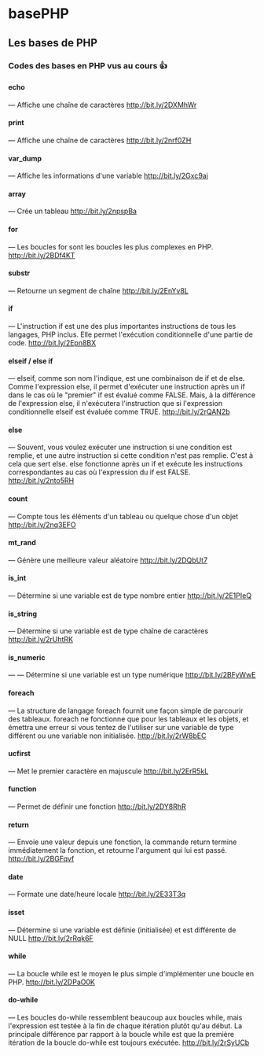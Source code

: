# basePHP
## Les bases de PHP
### Codes des bases en PHP vus au cours :+1:
#### echo
— Affiche une chaîne de caractères
http://bit.ly/2DXMhWr
#### print
— Affiche une chaîne de caractères
http://bit.ly/2nrf0ZH
#### var_dump
— Affiche les informations d'une variable
http://bit.ly/2Gxc9aj
#### array
— Crée un tableau
http://bit.ly/2npspBa
#### for
— Les boucles for sont les boucles les plus complexes en PHP.
http://bit.ly/2BDf4KT
#### substr
— Retourne un segment de chaîne
http://bit.ly/2EnYv8L
#### if
— L'instruction if est une des plus importantes instructions de tous les langages, PHP inclus. Elle permet l'exécution conditionnelle d'une partie de code.
http://bit.ly/2Epn8BX
#### elseif / else if
— elseif, comme son nom l'indique, est une combinaison de if et de else. Comme l'expression else, il permet d'exécuter une instruction après un if dans le cas où le "premier" if est évalué comme FALSE. Mais, à la différence de l'expression else, il n'exécutera l'instruction que si l'expression conditionnelle elseif est évaluée comme TRUE.
http://bit.ly/2rQAN2b
#### else
— Souvent, vous voulez exécuter une instruction si une condition est remplie, et une autre instruction si cette condition n'est pas remplie. C'est à cela que sert else. else fonctionne après un if et exécute les instructions correspondantes au cas où l'expression du if est FALSE.
http://bit.ly/2nto5RH
#### count
— Compte tous les éléments d'un tableau ou quelque chose d'un objet
http://bit.ly/2nq3EFO
#### mt_rand
— Génère une meilleure valeur aléatoire
http://bit.ly/2DQbUt7
#### is_int
— Détermine si une variable est de type nombre entier
http://bit.ly/2E1PIeQ
#### is_string
— Détermine si une variable est de type chaîne de caractères
http://bit.ly/2rUhtRK
#### is_numeric
— — Détermine si une variable est un type numérique
http://bit.ly/2BFyWwE
#### foreach
— La structure de langage foreach fournit une façon simple de parcourir des tableaux. foreach ne fonctionne que pour les tableaux et les objets, et émettra une erreur si vous tentez de l'utiliser sur une variable de type différent ou une variable non initialisée.
http://bit.ly/2rW8bEC
#### ucfirst
— Met le premier caractère en majuscule
http://bit.ly/2ErR5kL
#### function
— Permet de définir une fonction
http://bit.ly/2DY8RhR
#### return
— Envoie une valeur depuis une fonction, la commande return termine immédiatement la fonction, et retourne l'argument qui lui est passé.
http://bit.ly/2BGFqvf
#### date
— Formate une date/heure locale
http://bit.ly/2E33T3q
#### isset
— Détermine si une variable est définie (initialisée) et est différente de NULL
http://bit.ly/2rRqk6F
#### while
— La boucle while est le moyen le plus simple d'implémenter une boucle en PHP. 
http://bit.ly/2DPaO0K
#### do-while
— Les boucles do-while ressemblent beaucoup aux boucles while, mais l'expression est testée à la fin de chaque itération plutôt qu'au début. La principale différence par rapport à la boucle while est que la première itération de la boucle do-while est toujours exécutée.
http://bit.ly/2rSyUCb